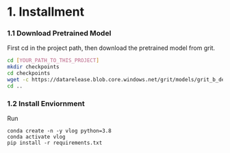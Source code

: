 # 1. Installment

### 1.1 Download Pretrained Model
First cd in the project path, then download the pretrained model from grit.

```bash
cd [YOUR_PATH_TO_THIS_PROJECT]
mkdir checkpoints
cd checkpoints
wget -c https://datarelease.blob.core.windows.net/grit/models/grit_b_densecap_objectdet.pth
cd ..
```

### 1.2 Install Enviornment

Run

```
conda create -n -y vlog python=3.8
conda activate vlog
pip install -r requirements.txt
```
